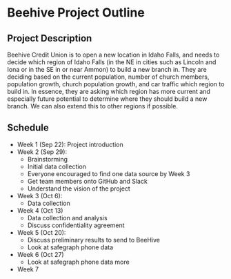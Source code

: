 # Beehive Project Outline

## Project Description
Beehive Credit Union is to open a new location in Idaho Falls, and needs to decide which region of Idaho Falls (in the NE in cities such as Lincoln and Iona or in the SE in or near Ammon) to build a new branch in. They are deciding based on the current population, number of church members, population growth, church population growth, and car traffic which region to build in. In essence, they are asking which region has more current and especially future potential to determine where they should build a new branch. We can also extend this to other regions if possible.

## Schedule
* Week 1 (Sep 22): Project introduction
* Week 2 (Sep 29): 
  - Brainstorming
  - Initial data collection
  - Everyone encouraged to find one data source by Week 3
  - Get team members onto GitHub and Slack
  - Understand the vision of the project
* Week 3 (Oct 6): 
  - Data collection
* Week 4 (Oct 13)
  - Data collection and analysis
  - Discuss confidentiality agreement
* Week 5 (Oct 20):
  - Discuss preliminary results to send to BeeHive
  - Look at safegraph phone data
* Week 6 (Oct 27)
  - Look at safegraph phone data more
* Week 7
